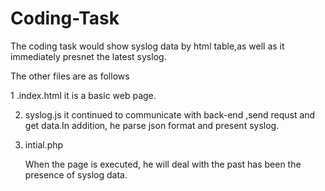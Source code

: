 Coding-Task
===========

The coding task would show syslog data by html table,as well as it immediately presnet the latest syslog.

The other files are as follows

1 .index.html 
it is a basic web page.

2. syslog.js 
   it continued to communicate with back-end ,send requst and get data.In addition, he parse 
   json format and present syslog. 

3. intial.php 

   When the page is executed, he will deal with the past has been the presence of syslog data.
   
